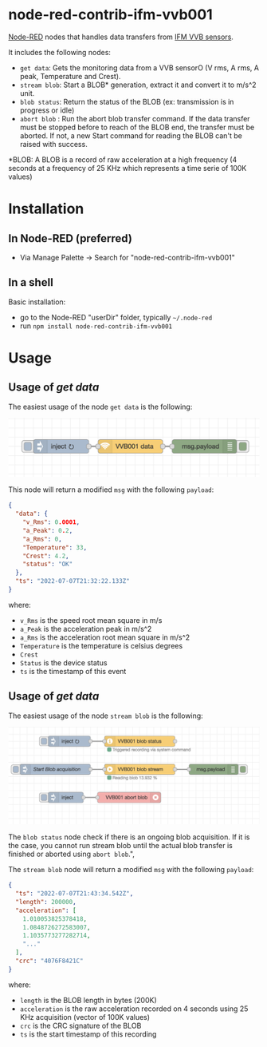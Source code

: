 # node-red-contrib-ifm-vvb001

[Node-RED](http://nodered.org) nodes that handles data transfers from [IFM VVB sensors](https://www.ifm.com/fr/en/product/VVB001).

It includes the following nodes:

- `get data`: Gets the monitoring data from a VVB sensorO (V rms, A rms, A peak, Temperature and Crest).
- `stream blob`: Start a BLOB\* generation, extract it and convert it to m/s^2 unit.
- `blob status`: Return the status of the BLOB (ex: transmission is in progress or idle)
- `abort blob` : Run the abort blob transfer command. If the data transfer must be stopped before to reach of the BLOB end, the transfer must be aborted. If not, a new Start command for reading the BLOB can't be raised with success.

\*BLOB: A BLOB is a record of raw acceleration at a high frequency (4 seconds at a frequency of 25 KHz which represents a time serie of 100K values)

<a name="installation"></a>

# Installation

<a name="installation_in_node-red"></a>

## In Node-RED (preferred)

- Via Manage Palette -> Search for "node-red-contrib-ifm-vvb001"

<a name="installation_in_a_shell"></a>

## In a shell

Basic installation:

- go to the Node-RED "userDir" folder, typically `~/.node-red`
- run `npm install node-red-contrib-ifm-vvb001`

# Usage

<a name="usage"></a>

## Usage of _get data_

<a name="usage_get_data"></a>

The easiest usage of the node `get data` is the following:

![get-data-basic-usage](images/example-get-data.png 'get-data basic usage')

This node will return a modified `msg` with the following `payload`:

```json
{
  "data": {
    "v_Rms": 0.0001,
    "a_Peak": 0.2,
    "a_Rms": 0,
    "Temperature": 33,
    "Crest": 4.2,
    "status": "OK"
  },
  "ts": "2022-07-07T21:32:22.133Z"
}
```

where:

- `v_Rms` is the speed root mean square in m/s
- `a_Peak` is the acceleration peak in m/s^2
- `a_Rms` is the acceleration root mean square in m/s^2
- `Temperature` is the temperature is celsius degrees
- `Crest`
- `Status` is the device status
- `ts` is the timestamp of this event

## Usage of _get data_

<a name="usage_stream_blob"></a>

The easiest usage of the node `stream blob` is the following:

![stream-blob-basic-usage](images/example-stream-blob.png 'stream-blob basic usage')

The `blob status` node check if there is an ongoing blob acquisition. If it is the case, you cannot run stream blob until the actual blob transfer is finished or aborted using `abort blob`.",

The `stream blob` node will return a modified `msg` with the following `payload`:

```json
{
  "ts": "2022-07-07T21:43:34.542Z",
  "length": 200000,
  "acceleration": [
    1.010053825378418,
    1.0848726272583007,
    1.1035773277282714,
    "..."
  ],
  "crc": "4076F8421C"
}
```

where:

- `length` is the BLOB length in bytes (200K)
- `acceleration` is the raw acceleration recorded on 4 seconds using 25 KHz acquisition (vector of 100K values)
- `crc` is the CRC signature of the BLOB
- `ts` is the start timestamp of this recording
